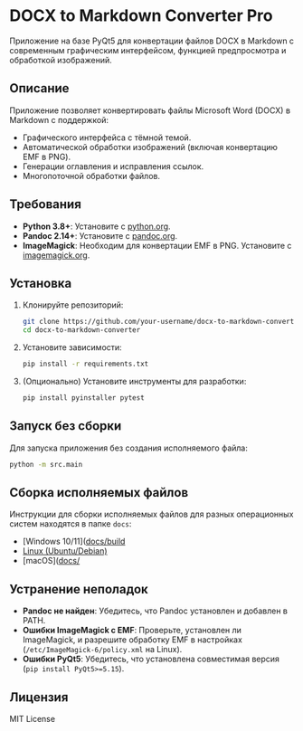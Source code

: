 # DOCX to Markdown Converter Pro

Приложение на базе PyQt5 для конвертации файлов DOCX в Markdown с современным графическим интерфейсом, функцией предпросмотра и обработкой изображений.

## Описание

Приложение позволяет конвертировать файлы Microsoft Word (DOCX) в Markdown с поддержкой:
- Графического интерфейса с тёмной темой.
- Автоматической обработки изображений (включая конвертацию EMF в PNG).
- Генерации оглавления и исправления ссылок.
- Многопоточной обработки файлов.

## Требования

- **Python 3.8+**: Установите с [python.org](https://www.python.org/downloads/).
- **Pandoc 2.14+**: Установите с [pandoc.org](https://pandoc.org/installing.html).
- **ImageMagick**: Необходим для конвертации EMF в PNG. Установите с [imagemagick.org](https://imagemagick.org/script/download.php).

## Установка

1. Клонируйте репозиторий:
   ```bash
   git clone https://github.com/your-username/docx-to-markdown-converter.git
   cd docx-to-markdown-converter
   ```

2. Установите зависимости:
   ```bash
   pip install -r requirements.txt
   ```

3. (Опционально) Установите инструменты для разработки:
   ```bash
   pip install pyinstaller pytest
   ```

## Запуск без сборки

Для запуска приложения без создания исполняемого файла:
```bash
python -m src.main
```

## Сборка исполняемых файлов

Инструкции для сборки исполняемых файлов для разных операционных систем находятся в папке `docs`:
- [Windows 10/11]([docs/build](https://github.com/ShukinSN/Converter-DOCX-vs-MD/blob/main/docs/build_windows.md)
- [Linux (Ubuntu/Debian)]([docs/build_linux.md](https://github.com/ShukinSN/Converter-DOCX-vs-MD/blob/main/docs/build_linux.markdown))
- [macOS]([docs/](https://github.com/ShukinSN/Converter-DOCX-vs-MD/blob/main/docs/build_macos.markdown)

## Устранение неполадок

- **Pandoc не найден**: Убедитесь, что Pandoc установлен и добавлен в PATH.
- **Ошибки ImageMagick с EMF**: Проверьте, установлен ли ImageMagick, и разрешите обработку EMF в настройках (`/etc/ImageMagick-6/policy.xml` на Linux).
- **Ошибки PyQt5**: Убедитесь, что установлена совместимая версия (`pip install PyQt5>=5.15`).

## Лицензия

MIT License
